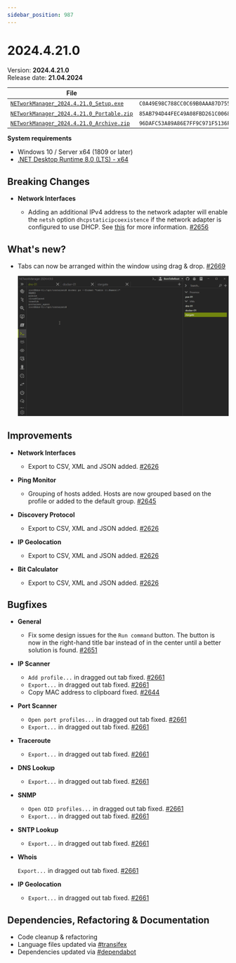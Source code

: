```yaml
---
sidebar_position: 987
---
```


# 2024.4.21.0

Version: **2024.4.21.0** <br />
Release date: **21.04.2024**

| File                                                                                                                                                              | `SHA256`                                                           |
| ----------------------------------------------------------------------------------------------------------------------------------------------------------------- | ------------------------------------------------------------------ |
| [`NETworkManager_2024.4.21.0_Setup.exe`](https://github.com/BornToBeRoot/NETworkManager/releases/download/2024.4.21.0/NETworkManager_2024.4.21.0_Setup.exe)       | `C0A49E98C788CC0C69B0AAA87D7550B7307B797A761B8913D1CDAE305FDFF666` |
| [`NETworkManager_2024.4.21.0_Portable.zip`](https://github.com/BornToBeRoot/NETworkManager/releases/download/2024.4.21.0/NETworkManager_2024.4.21.0_Portable.zip) | `85AB794D44FEC49A08FBD261C00689E8D50A50DF9787B85946752B1F180373B6` |
| [`NETworkManager_2024.4.21.0_Archive.zip`](https://github.com/BornToBeRoot/NETworkManager/releases/download/2024.4.21.0/NETworkManager_2024.4.21.0_Archive.zip)   | `96DAFC53A89A86E7FF9C971F5136FD9474BF2CCB956C724EE93C10B231B25819` |

**System requirements**

- Windows 10 / Server x64 (1809 or later)
- [.NET Desktop Runtime 8.0 (LTS) - x64](https://dotnet.microsoft.com/en-us/download/dotnet/8.0/runtime)

## Breaking Changes

- **Network Interfaces**

  - Adding an additional IPv4 address to the network adapter will enable the `netsh` option `dhcpstaticipcoexistence` if the network adapter is configured to use DHCP. See [this](../application/network-interface.md#configure) for more information. [#2656](https://github.com/BornToBeRoot/NETworkManager/pull/2656)

## What's new?

- Tabs can now be arranged within the window using drag & drop. [#2669](https://github.com/BornToBeRoot/NETworkManager/pull/2669)

  ![Changelog #2669](../img/changelog-2669.gif)

## Improvements

- **Network Interfaces**

  - Export to CSV, XML and JSON added. [#2626](https://github.com/BornToBeRoot/NETworkManager/pull/2626)

- **Ping Monitor**

  - Grouping of hosts added. Hosts are now grouped based on the profile or added to the default group. [#2645](https://github.com/BornToBeRoot/NETworkManager/pull/2645)

- **Discovery Protocol**

  - Export to CSV, XML and JSON added. [#2626](https://github.com/BornToBeRoot/NETworkManager/pull/2626)

- **IP Geolocation**

  - Export to CSV, XML and JSON added. [#2626](https://github.com/BornToBeRoot/NETworkManager/pull/2626)

- **Bit Calculator**

  - Export to CSV, XML and JSON added. [#2626](https://github.com/BornToBeRoot/NETworkManager/pull/2626)

## Bugfixes

- **General**

  - Fix some design issues for the `Run command` button. The button is now in the right-hand title bar instead of in the center until a better solution is found. [#2651](https://github.com/BornToBeRoot/NETworkManager/pull/2651)

- **IP Scanner**

  - `Add profile...` in dragged out tab fixed. [#2661](https://github.com/BornToBeRoot/NETworkManager/pull/2661)
  - `Export...` in dragged out tab fixed. [#2661](https://github.com/BornToBeRoot/NETworkManager/pull/2661)
  - Copy MAC address to clipboard fixed. [#2644](https://github.com/BornToBeRoot/NETworkManager/pull/2644)

- **Port Scanner**

  - `Open port profiles...` in dragged out tab fixed. [#2661](https://github.com/BornToBeRoot/NETworkManager/pull/2661)
  - `Export...` in dragged out tab fixed. [#2661](https://github.com/BornToBeRoot/NETworkManager/pull/2661)

- **Traceroute**

  - `Export...` in dragged out tab fixed. [#2661](https://github.com/BornToBeRoot/NETworkManager/pull/2661)

- **DNS Lookup**

  - `Export...` in dragged out tab fixed. [#2661](https://github.com/BornToBeRoot/NETworkManager/pull/2661)

- **SNMP**

  - `Open OID profiles...` in dragged out tab fixed. [#2661](https://github.com/BornToBeRoot/NETworkManager/pull/2661)
  - `Export...` in dragged out tab fixed. [#2661](https://github.com/BornToBeRoot/NETworkManager/pull/2661)

- **SNTP Lookup**

  - `Export...` in dragged out tab fixed. [#2661](https://github.com/BornToBeRoot/NETworkManager/pull/2661)

- **Whois**

  `Export...` in dragged out tab fixed. [#2661](https://github.com/BornToBeRoot/NETworkManager/pull/2661)

- **IP Geolocation**

  - `Export...` in dragged out tab fixed. [#2661](https://github.com/BornToBeRoot/NETworkManager/pull/2661)

## Dependencies, Refactoring & Documentation

- Code cleanup & refactoring
- Language files updated via [#transifex](https://github.com/BornToBeRoot/NETworkManager/pulls?q=author%3Aapp%2Ftransifex-integration)
- Dependencies updated via [#dependabot](https://github.com/BornToBeRoot/NETworkManager/pulls?q=author%3Aapp%2Fdependabot)

